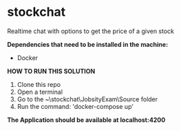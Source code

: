 # stockchat
Realtime chat with options to get the price of a given stock

<b>Dependencies that need to be installed in the machine:</b>
 - Docker

<b>HOW TO RUN THIS SOLUTION</b>
  1) Clone this repo
  2) Open a terminal
  3) Go to the ~\stockchat\JobsityExam\Source folder
  4) Run the command: 'docker-compose up'
 
<b>The Application should be available at localhost:4200</b>
